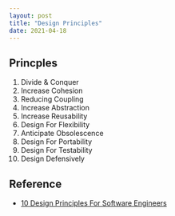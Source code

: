 ```yaml
---
layout: post
title: "Design Principles"
date: 2021-04-18
---
```


## Princples
1. Divide & Conquer
2. Increase Cohesion
3. Reducing Coupling
4. Increase Abstraction
5. Increase Reusability
6. Design For Flexibility
7. Anticipate Obsolescence
8. Design For Portability
9. Design For Testability
10. Design Defensively

## Reference
* [10 Design Principles For Software Engineers](https://www.youtube.com/watch?v=XQzEo1qag4A)
